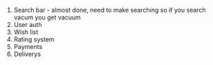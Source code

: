1. Search bar - almost done, need to make searching so if you search vacum you get vacuum
2. User auth
3. Wish list
4. Rating system
5. Payments
6. Deliverys
